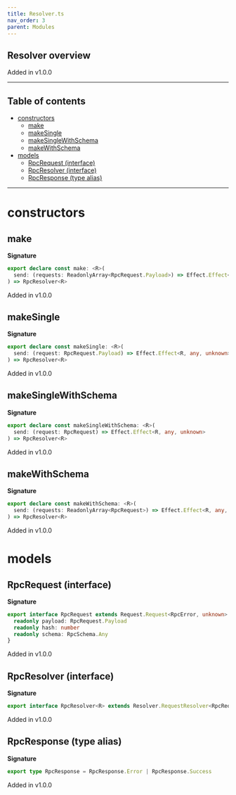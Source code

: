 ```yaml
---
title: Resolver.ts
nav_order: 3
parent: Modules
---
```


## Resolver overview

Added in v1.0.0

---

<h2 class="text-delta">Table of contents</h2>

- [constructors](#constructors)
  - [make](#make)
  - [makeSingle](#makesingle)
  - [makeSingleWithSchema](#makesinglewithschema)
  - [makeWithSchema](#makewithschema)
- [models](#models)
  - [RpcRequest (interface)](#rpcrequest-interface)
  - [RpcResolver (interface)](#rpcresolver-interface)
  - [RpcResponse (type alias)](#rpcresponse-type-alias)

---

# constructors

## make

**Signature**

```ts
export declare const make: <R>(
  send: (requests: ReadonlyArray<RpcRequest.Payload>) => Effect.Effect<R, any, unknown>
) => RpcResolver<R>
```

Added in v1.0.0

## makeSingle

**Signature**

```ts
export declare const makeSingle: <R>(
  send: (request: RpcRequest.Payload) => Effect.Effect<R, any, unknown>
) => RpcResolver<R>
```

Added in v1.0.0

## makeSingleWithSchema

**Signature**

```ts
export declare const makeSingleWithSchema: <R>(
  send: (request: RpcRequest) => Effect.Effect<R, any, unknown>
) => RpcResolver<R>
```

Added in v1.0.0

## makeWithSchema

**Signature**

```ts
export declare const makeWithSchema: <R>(
  send: (requests: ReadonlyArray<RpcRequest>) => Effect.Effect<R, any, unknown>
) => RpcResolver<R>
```

Added in v1.0.0

# models

## RpcRequest (interface)

**Signature**

```ts
export interface RpcRequest extends Request.Request<RpcError, unknown> {
  readonly payload: RpcRequest.Payload
  readonly hash: number
  readonly schema: RpcSchema.Any
}
```

Added in v1.0.0

## RpcResolver (interface)

**Signature**

```ts
export interface RpcResolver<R> extends Resolver.RequestResolver<RpcRequest, R> {}
```

Added in v1.0.0

## RpcResponse (type alias)

**Signature**

```ts
export type RpcResponse = RpcResponse.Error | RpcResponse.Success
```

Added in v1.0.0
